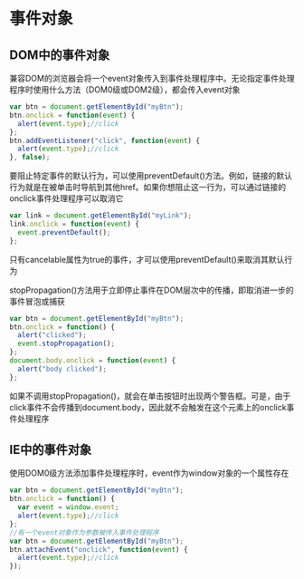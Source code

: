 # 事件对象



## DOM中的事件对象

兼容DOM的浏览器会将一个event对象传入到事件处理程序中。无论指定事件处理程序时使用什么方法（DOM0级或DOM2级），都会传入event对象

```javascript
var btn = document.getElementById("myBtn");
btn.onclick = function(event) {
  alert(event.type);//click
};
btn.addEventListener("click", function(event) {
  alert(event.type);//click
}, false);
```

要阻止特定事件的默认行为，可以使用preventDefault()方法。例如，链接的默认行为就是在被单击时导航到其他href。如果你想阻止这一行为，可以通过链接的onclick事件处理程序可以取消它

```javascript
var link = document.getElementById("myLink");
link.onclick = function(event) {
  event.preventDefault();
};
```

只有cancelable属性为true的事件，才可以使用preventDefault()来取消其默认行为

stopPropagation()方法用于立即停止事件在DOM层次中的传播，即取消进一步的事件冒泡或捕获

```javascript
var btn = document.getElementById("myBtn");
btn.onclick = function() {
  alert("clicked");
  event.stopPropagation();
};
document.body.onclick = function(event) {
  alert("body clicked");
};
```

如果不调用stopPropagation()，就会在单击按钮时出现两个警告框。可是，由于click事件不会传播到document.body，因此就不会触发在这个元素上的onclick事件处理程序



## IE中的事件对象

使用DOM0级方法添加事件处理程序时，event作为window对象的一个属性存在

```javascript
var btn = document.getElementById("myBtn");
btn.onclick = function() {
  var event = window.event;
  alert(event.type);//click	
};
//有一个event对象作为参数被传入事件处理程序
var btn = document.getElementById("myBtn");
btn.attachEvent("onclick", function(event) {
  alert(event.type);//click
});
```

